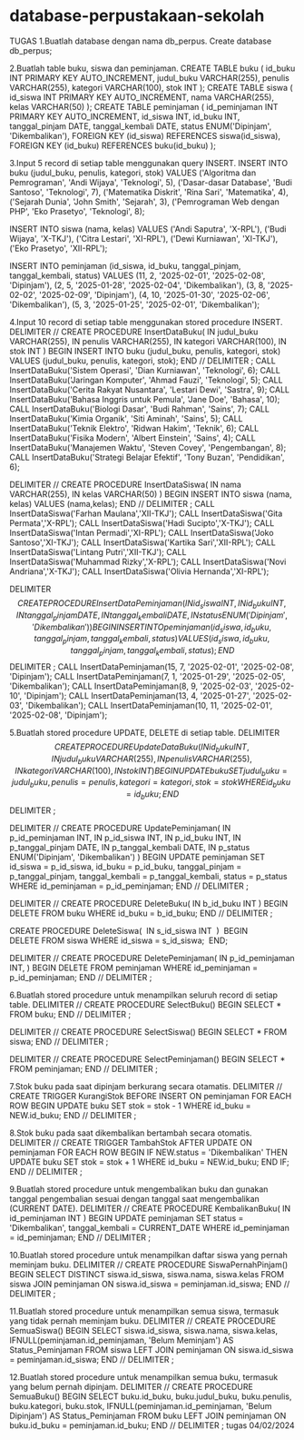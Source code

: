 # database-perpustakaan-sekolah
TUGAS
1.Buatlah database dengan nama db_perpus.
	Create database db_perpus;

2.Buatlah table buku, siswa dan peminjaman.
	CREATE TABLE buku (
    id_buku INT PRIMARY KEY AUTO_INCREMENT,
    judul_buku VARCHAR(255),
    penulis VARCHAR(255),
    kategori VARCHAR(100),
    stok INT
);
CREATE TABLE siswa (
    id_siswa INT PRIMARY KEY AUTO_INCREMENT,
    nama VARCHAR(255),
    kelas VARCHAR(50)
);
CREATE TABLE peminjaman (
    id_peminjaman INT PRIMARY KEY AUTO_INCREMENT,
    id_siswa INT,
    id_buku INT,
    tanggal_pinjam DATE,
    tanggal_kembali DATE,
    status ENUM('Dipinjam', 'Dikembalikan'),
    FOREIGN KEY (id_siswa) REFERENCES siswa(id_siswa),
    FOREIGN KEY (id_buku) REFERENCES buku(id_buku)
);

3.Input 5 record di setiap table menggunakan query INSERT.
INSERT INTO buku (judul_buku, penulis, kategori, stok) VALUES ('Algoritma dan Pemrograman', 'Andi Wijaya', 'Teknologi', 5), ('Dasar-dasar Database', 'Budi Santoso', 'Teknologi', 7), ('Matematika Diskrit', 'Rina Sari', 'Matematika', 4), ('Sejarah Dunia', 'John Smith', 'Sejarah', 3), ('Pemrograman Web dengan PHP', 'Eko Prasetyo', 'Teknologi', 8);

INSERT INTO siswa (nama, kelas) VALUES ('Andi Saputra', 'X-RPL'), ('Budi Wijaya', 'X-TKJ'), ('Citra Lestari', 'XI-RPL'), ('Dewi Kurniawan', 'XI-TKJ'), ('Eko Prasetyo', 'XII-RPL');

INSERT INTO peminjaman (id_siswa, id_buku, tanggal_pinjam, tanggal_kembali, status) VALUES (11, 2, '2025-02-01', '2025-02-08', 'Dipinjam'), (2, 5, '2025-01-28', '2025-02-04', 'Dikembalikan'), (3, 8, '2025-02-02', '2025-02-09', 'Dipinjam'), (4, 10, '2025-01-30', '2025-02-06', 'Dikembalikan'), (5, 3, '2025-01-25', '2025-02-01', 'Dikembalikan');

4.Input 10 record di setiap table menggunakan stored procedure INSERT.
  DELIMITER //
CREATE PROCEDURE InsertDataBuku(
	IN judul_buku VARCHAR(255),
    IN penulis VARCHAR(255),
    IN kategori VARCHAR(100),
    IN stok INT
)
BEGIN
    INSERT INTO buku (judul_buku, penulis, kategori, stok) VALUES (judul_buku, penulis, kategori, stok);
END //
DELIMITER ;
CALL InsertDataBuku('Sistem Operasi', 'Dian Kurniawan', 'Teknologi', 6);
CALL InsertDataBuku('Jaringan Komputer', 'Ahmad Fauzi', 'Teknologi', 5);
CALL InsertDataBuku('Cerita Rakyat Nusantara', 'Lestari Dewi', 'Sastra', 9);
CALL InsertDataBuku('Bahasa Inggris untuk Pemula', 'Jane Doe', 'Bahasa', 10);
CALL InsertDataBuku('Biologi Dasar', 'Budi Rahman', 'Sains', 7);
CALL InsertDataBuku('Kimia Organik', 'Siti Aminah', 'Sains', 5);
CALL InsertDataBuku('Teknik Elektro', 'Ridwan Hakim', 'Teknik', 6);
CALL InsertDataBuku('Fisika Modern', 'Albert Einstein', 'Sains', 4);
CALL InsertDataBuku('Manajemen Waktu', 'Steven Covey', 'Pengembangan', 8);
CALL InsertDataBuku('Strategi Belajar Efektif', 'Tony Buzan', 'Pendidikan', 6);

DELIMITER //
CREATE PROCEDURE InsertDataSiswa(
	IN nama VARCHAR(255),
    IN kelas VARCHAR(50)
)
BEGIN
    INSERT INTO siswa (nama, kelas) VALUES (nama,kelas);
END //
DELIMITER ;
CALL InsertDataSiswa('Farhan Maulana','XII-TKJ');
CALL InsertDataSiswa('Gita Permata','X-RPL');
CALL InsertDataSiswa('Hadi Sucipto','X-TKJ');
CALL InsertDataSiswa('Intan Permadi','XI-RPL');
CALL InsertDataSiswa('Joko Santoso','XI-TKJ');
CALL InsertDataSiswa('Kartika Sari','XII-RPL');
CALL InsertDataSiswa('Lintang Putri','XII-TKJ');
CALL InsertDataSiswa('Muhammad Rizky','X-RPL');
CALL InsertDataSiswa('Novi Andriana','X-TKJ');
CALL InsertDataSiswa('Olivia Hernanda','XI-RPL');

DELIMITER $$
CREATE PROCEDURE InsertDataPeminjaman(
    IN id_siswa INT,
    IN id_buku INT,
    IN tanggal_pinjam DATE,
    IN tanggal_kembali DATE,
    IN status ENUM('Dipinjam', 'Dikembalikan')
)
BEGIN
    INSERT INTO peminjaman (id_siswa, id_buku, tanggal_pinjam, tanggal_kembali, status) 
    VALUES (id_siswa, id_buku, tanggal_pinjam, tanggal_kembali, status);
END$$
DELIMITER ;
CALL InsertDataPeminjaman(15, 7, '2025-02-01', '2025-02-08', 'Dipinjam');
CALL InsertDataPeminjaman(7, 1, '2025-01-29', '2025-02-05', 'Dikembalikan');
CALL InsertDataPeminjaman(8, 9, '2025-02-03', '2025-02-10', 'Dipinjam');
CALL InsertDataPeminjaman(13, 4, '2025-01-27', '2025-02-03', 'Dikembalikan');
CALL InsertDataPeminjaman(10, 11, '2025-02-01', '2025-02-08', 'Dipinjam');

5.Buatlah stored procedure UPDATE, DELETE di setiap table.
DELIMITER $$
CREATE PROCEDURE UpdateDataBuku(
    IN id_buku INT,
    IN judul_buku VARCHAR(255),
    IN penulis VARCHAR(255),
    IN kategori VARCHAR(100),
    IN stok INT
)
BEGIN
    UPDATE buku SET judul_buku = judul_buku, penulis = penulis, kategori = kategori, stok = stok WHERE id_buku = id_buku;
END$$
DELIMITER ;

DELIMITER //
CREATE PROCEDURE UpdatePeminjaman(
    IN p_id_peminjaman INT,
    IN p_id_siswa INT,
    IN p_id_buku INT,
    IN p_tanggal_pinjam DATE,
    IN p_tanggal_kembali DATE,
    IN p_status ENUM('Dipinjam', 'Dikembalikan')
)
BEGIN 
   UPDATE peminjaman SET id_siswa = p_id_siswa, id_buku = p_id_buku, tanggal_pinjam = p_tanggal_pinjam, tanggal_kembali = p_tanggal_kembali, status = p_status WHERE id_peminjaman = p_id_peminjaman;
END //
DELIMITER ;

DELIMITER //
CREATE PROCEDURE DeleteBuku(
    IN b_id_buku INT 
) 
BEGIN 
DELETE FROM buku WHERE id_buku = b_id_buku; 
END //
DELIMITER ;

CREATE PROCEDURE DeleteSiswa( 
IN s_id_siswa INT 
) 
BEGIN 
DELETE FROM siswa WHERE id_siswa = s_id_siswa; 
END;

DELIMITER //
CREATE PROCEDURE DeletePeminjaman(
    IN p_id_peminjaman INT,
)
BEGIN
    DELETE FROM peminjaman WHERE id_peminjaman = p_id_peminjaman;
END //
DELIMITER ;

6.Buatlah stored procedure untuk menampilkan seluruh record di setiap table.
DELIMITER //
CREATE PROCEDURE SelectBuku()
BEGIN
    SELECT * FROM buku;
END //
DELIMITER ;

DELIMITER //
CREATE PROCEDURE SelectSiswa()
BEGIN
    SELECT * FROM siswa;
END //
DELIMITER ;

DELIMITER //
CREATE PROCEDURE SelectPeminjaman()
BEGIN
    SELECT * FROM peminjaman;
END //
DELIMITER ;

7.Stok buku pada saat dipinjam berkurang secara otamatis.
DELIMITER //
CREATE TRIGGER KurangiStok
BEFORE INSERT ON peminjaman
FOR EACH ROW
BEGIN
    UPDATE buku SET stok = stok - 1 WHERE id_buku = NEW.id_buku;
END //
DELIMITER ;

8.Stok buku pada saat dikembalikan bertambah secara otomatis. 
DELIMITER //
CREATE TRIGGER TambahStok
AFTER UPDATE ON peminjaman
FOR EACH ROW
BEGIN
    IF NEW.status = 'Dikembalikan' THEN
        UPDATE buku SET stok = stok + 1 WHERE id_buku = NEW.id_buku;
    END IF;
END //
DELIMITER ;

9.Buatlah stored procedure untuk mengembalikan buku dan gunakan tanggal pengembalian sesuai dengan tanggal saat mengembalikan (CURRENT DATE).
DELIMITER //
CREATE PROCEDURE KembalikanBuku(
    IN id_peminjaman INT
)
BEGIN
    UPDATE peminjaman 
    SET status = 'Dikembalikan', tanggal_kembali = CURRENT_DATE 
    WHERE id_peminjaman = id_peminjaman;
END //
DELIMITER ;

10.Buatlah stored procedure untuk menampilkan daftar siswa yang pernah meminjam buku.
DELIMITER //
CREATE PROCEDURE SiswaPernahPinjam()
BEGIN
    SELECT DISTINCT siswa.id_siswa, siswa.nama, siswa.kelas 
    FROM siswa
    JOIN peminjaman ON siswa.id_siswa = peminjaman.id_siswa;
END //
DELIMITER ;


11.Buatlah stored procedure untuk menampilkan semua siswa, termasuk yang tidak pernah meminjam buku.
DELIMITER //
CREATE PROCEDURE SemuaSiswa()
BEGIN
    SELECT siswa.id_siswa, siswa.nama, siswa.kelas, IFNULL(peminjaman.id_peminjaman, 'Belum Meminjam') AS Status_Peminjaman
    FROM siswa
    LEFT JOIN peminjaman ON siswa.id_siswa = peminjaman.id_siswa;
END //
DELIMITER ;


12.Buatlah stored procedure untuk menampilkan semua buku, termasuk yang belum pernah dipinjam.
DELIMITER //
CREATE PROCEDURE SemuaBuku()
BEGIN
    SELECT buku.id_buku, buku.judul_buku, buku.penulis, buku.kategori, buku.stok, IFNULL(peminjaman.id_peminjaman, 'Belum Dipinjam') AS Status_Peminjaman
    FROM buku
    LEFT JOIN peminjaman ON buku.id_buku = peminjaman.id_buku;
END //
DELIMITER ;
tugas 04/02/2024

